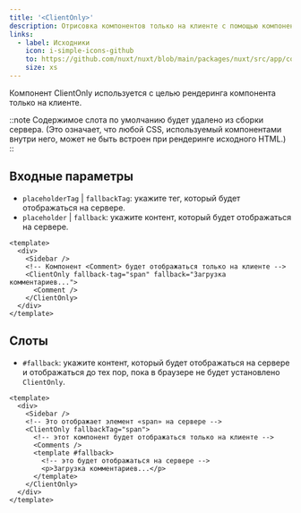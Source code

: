 ```yaml
---
title: '<ClientOnly>'
description: Отрисовка компонентов только на клиенте с помощью компонента ClientOnly.
links:
  - label: Исходники
    icon: i-simple-icons-github
    to: https://github.com/nuxt/nuxt/blob/main/packages/nuxt/src/app/components/client-only.ts
    size: xs
---
```


Компонент ClientOnly используется с целью рендеринга компонента только на клиенте.

::note
Содержимое слота по умолчанию будет удалено из сборки сервера. (Это означает, что любой CSS, используемый компонентами внутри него, может не быть встроен при рендеринге исходного HTML.)
::

## Входные параметры

- `placeholderTag` | `fallbackTag`: укажите тег, который будет отображаться на сервере.
- `placeholder` | `fallback`: укажите контент, который будет отображаться на сервере.

```vue
<template>
  <div>
    <Sidebar />
    <!-- Компонент <Comment> будет отображаться только на клиенте -->
    <ClientOnly fallback-tag="span" fallback="Загрузка комментариев...">
      <Comment />
    </ClientOnly>
  </div>
</template>
```

## Слоты

- `#fallback`: укажите контент, который будет отображаться на сервере и отображаться до тех пор, пока в браузере не будет установлено `ClientOnly`.

```vue [pages/example.vue]
<template>
  <div>
    <Sidebar />
    <!-- Это отображает элемент «span» на сервере -->
    <ClientOnly fallbackTag="span">
      <!-- этот компонент будет отображаться только на клиенте -->
      <Comments />
      <template #fallback>
        <!-- это будет отображаться на сервере -->
        <p>Загрузка комментариев...</p>
      </template>
    </ClientOnly>
  </div>
</template>
```
